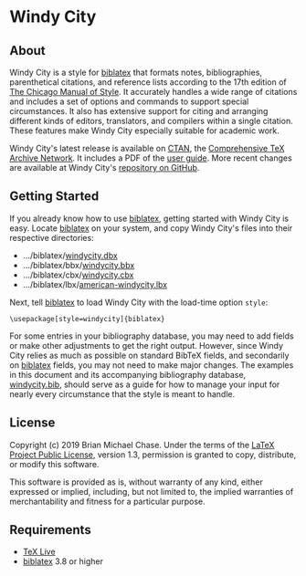 # Windy City

## About

Windy City is a style for [biblatex](http://www.ctan.org/pkg/biblatex
"biblatex") that formats notes, bibliographies, parenthetical
citations, and reference lists according to the 17th edition of [The
Chicago Manual of Style](http://www.chicagomanualofstyle.org/ "Chicago
Manual of Style"). It accurately handles a wide range of citations and
includes a set of options and commands to support special
circumstances. It also has extensive support for citing and arranging
different kinds of editors, translators, and compilers within a single
citation. These features make Windy City especially suitable for
academic work.

Windy City's latest release is available on
[CTAN](https://www.ctan.org/pkg/windycity "CTAN: pkg/windycity"), the
[Comprehensive TeX Archive Network](https://www.ctan.org "CTAN"). It
includes a PDF of the [user
guide](http://mirrors.ctan.org/macros/latex/contrib/biblatex-contrib/windycity/doc/windycity.pdf
"windycity.pdf"). More recent changes are available at Windy City's
[repository on GitHub](https://github.com/brianchase/windycity
"GitHub: brianchase/windycity").

## Getting Started

If you already know how to use
[biblatex](http://www.ctan.org/pkg/biblatex "biblatex"), getting
started with Windy City is easy. Locate
[biblatex](http://www.ctan.org/pkg/biblatex "biblatex") on your
system, and copy Windy City's files into their respective directories:

* .../biblatex/[windycity.dbx](https://github.com/brianchase/windycity/blob/master/windycity.dbx "windycity.dbx")
* .../biblatex/bbx/[windycity.bbx](https://github.com/brianchase/windycity/blob/master/bbx/windycity.bbx "windycity.bbx")
* .../biblatex/cbx/[windycity.cbx](https://github.com/brianchase/windycity/blob/master/cbx/windycity.cbx "windycity.cbx")
* .../biblatex/lbx/[american-windycity.lbx](https://github.com/brianchase/windycity/blob/master/lbx/american-windycity.lbx "american-windycity.lbx")

Next, tell [biblatex](http://www.ctan.org/pkg/biblatex "biblatex") to
load Windy City with the load-time option `style`:

```
\usepackage[style=windycity]{biblatex}
```

For some entries in your bibliography database, you may need to add
fields or make other adjustments to get the right output. However,
since Windy City relies as much as possible on standard BibTeX fields,
and secondarily on [biblatex](http://www.ctan.org/pkg/biblatex
"biblatex") fields, you may not need to make major changes. The
examples in this document and its accompanying bibliography database,
[windycity.bib](https://github.com/brianchase/windycity/blob/master/doc/windycity.bib
"windycity.bib"), should serve as a guide for how to manage your input
for nearly every circumstance that the style is meant to handle.

## License

Copyright (c) 2019 Brian Michael Chase. Under the terms of the [LaTeX
Project Public License](http://www.latex-project.org/lppl.txt
"lppl.txt"), version 1.3, permission is granted to copy, distribute,
or modify this software.

This software is provided as is, without warranty of any kind, either
expressed or implied, including, but not limited to, the implied
warranties of merchantability and fitness for a particular purpose.

## Requirements

* [TeX Live](http://www.tug.org/texlive "TeX Live")
* [biblatex](http://www.ctan.org/pkg/biblatex "biblatex") 3.8 or higher

